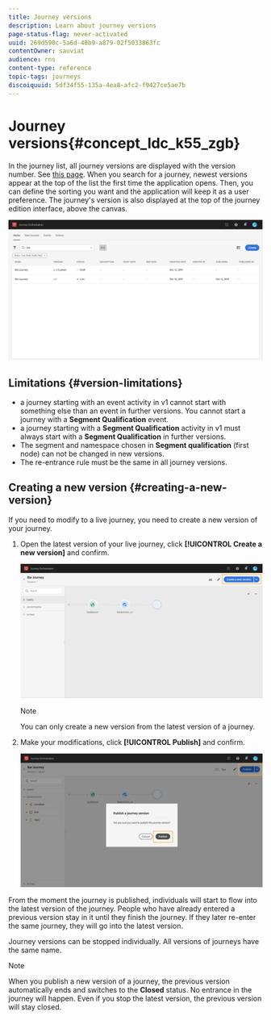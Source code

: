 ```yaml
---
title: Journey versions
description: Learn about journey versions
page-status-flag: never-activated
uuid: 269d590c-5a6d-40b9-a879-02f5033863fc
contentOwner: sauviat
audience: rns
content-type: reference
topic-tags: journeys
discoiquuid: 5df34f55-135a-4ea8-afc2-f9427ce5ae7b
---
```


# Journey versions{#concept_ldc_k55_zgb}

In the journey list, all journey versions are displayed with the version number. See [this page](../building-journeys/using-the-journey-designer.md). When you search for a journey, newest versions appear at the top of the list the first time the application opens. Then, you can define the sorting you want and the application will keep it as a user preference. The journey's version is also displayed at the top of the journey edition interface, above the canvas.

![](../assets/journeyversions1.png)

## Limitations {#version-limitations}

- a journey starting with an event activity in v1 cannot start with something else than an event in further versions. You cannot start a journey with a **Segment Qualification** event. 
- a journey starting with a **Segment Qualification** activity in v1 must always start with a **Segment Qualification** in further versions. 
- The segment and namespace chosen in **Segment qualification** (first node) can not be changed in new versions.
- The re-entrance rule must be the same in all journey versions.

## Creating a new version {#creating-a-new-version}

If you need to modify to a live journey, you need to create a new version of your journey.

1. Open the latest version of your live journey, click **[!UICONTROL Create a new version]** and confirm.

    ![](../assets/journeyversions2.png)

    >[!NOTE]
    >
    >You can only create a new version from the latest version of a journey.

1. Make your modifications, click **[!UICONTROL Publish]** and confirm.

    ![](../assets/journeyversions3.png)

From the moment the journey is published, individuals will start to flow into the latest version of the journey. People who have already entered a previous version stay in it until they finish the journey. If they later re-enter the same journey, they will go into the latest version.

Journey versions can be stopped individually. All versions of journeys have the same name.

>[!NOTE]
>
>When you publish a new version of a journey, the previous version automatically ends and switches to the **Closed** status. No entrance in the journey will happen. Even if you stop the latest version, the previous version will stay closed. 
